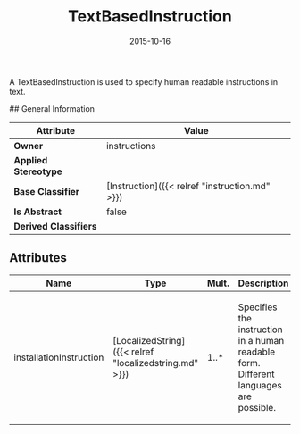 ﻿---
title: TextBasedInstruction
toc: false
type: specs
date: "2015-10-16"
draft: false
specification: VEC
version: 1.1.2
documentType: "Recommendation"
elementType: Class
classes:
  - TextBasedInstruction
menu_name: vec-1.1.2
---
<p>A TextBasedInstruction is used to specify human readable instructions in text.  </p>
## General Information

| Attribute               | Value |
|-------------------------|-------|
| **Owner**               | instructions |
| **Applied Stereotype**  |   |
| **Base Classifier**     | [Instruction]({{< relref "instruction.md" >}})<br/>  |
| **Is Abstract**         | false |
| **Derived Classifiers** |   |

## Attributes
|  Name  |  Type  |  Mult.  |  Description  |  Owning Classifier  |
|--------|--------|---------|---------------|--------------|
|installationInstruction | [LocalizedString]({{< relref "localizedstring.md" >}}) | 1..* | <p>Specifies the instruction in a human readable form. Different languages are possible.  </p> | [TextBasedInstruction]({{< relref "textbasedinstruction.md" >}}) |

